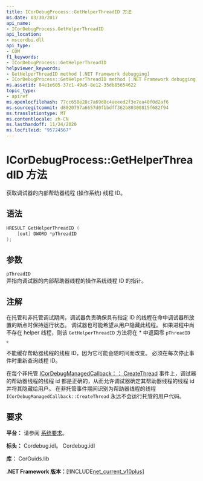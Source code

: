 ```yaml
---
title: ICorDebugProcess::GetHelperThreadID 方法
ms.date: 03/30/2017
api_name:
- ICorDebugProcess.GetHelperThreadID
api_location:
- mscordbi.dll
api_type:
- COM
f1_keywords:
- ICorDebugProcess::GetHelperThreadID
helpviewer_keywords:
- GetHelperThreadID method [.NET Framework debugging]
- ICorDebugProcess::GetHelperThreadID method [.NET Framework debugging]
ms.assetid: 84e1e605-37c1-49a5-8e12-35db85654622
topic_type:
- apiref
ms.openlocfilehash: 77cc658e28c7a69d8c4aeeed2f3e7ea40f0d2af6
ms.sourcegitcommit: d8020797a6657d0fbbdff362b80300815f682f94
ms.translationtype: MT
ms.contentlocale: zh-CN
ms.lasthandoff: 11/24/2020
ms.locfileid: "95724567"
---
```

# <a name="icordebugprocessgethelperthreadid-method"></a>ICorDebugProcess::GetHelperThreadID 方法

获取调试器的内部帮助器线程 (操作系统) 线程 ID。  
  
## <a name="syntax"></a>语法  
  
```cpp  
HRESULT GetHelperThreadID (  
    [out] DWORD *pThreadID  
);  
```  
  
## <a name="parameters"></a>参数  

 `pThreadID`  
 弄指向调试器的内部帮助器线程的操作系统线程 ID 的指针。  
  
## <a name="remarks"></a>注解  

 在托管和非托管调试期间，调试器负责确保具有指定 ID 的线程在命中调试器所放置的断点时保持运行状态。 调试器也可能希望从用户隐藏此线程。 如果进程中尚不存在 helper 线程，则该 `GetHelperThreadID` 方法将在 * 中返回零 `pThreadID` 。  
  
 不能缓存帮助器线程的线程 ID，因为它可能会随时间而改变。 必须在每次停止事件时重新查询线程 ID。  
  
 在每个非托管 [ICorDebugManagedCallback：： CreateThread](icordebugmanagedcallback-createthread-method.md) 事件上，调试器的帮助器线程的线程 id 都是正确的，从而允许调试器确定其帮助器线程的线程 id 并将其隐藏给用户。 在非托管事件期间识别为帮助器线程的线程 `ICorDebugManagedCallback::CreateThread` 永远不会运行托管的用户代码。  
  
## <a name="requirements"></a>要求  

 **平台：** 请参阅 [系统要求](../../get-started/system-requirements.md)。  
  
 **标头：** Cordebug.idl。 Cordebug.idl  
  
 **库：** CorGuids.lib  
  
 **.NET Framework 版本：**[!INCLUDE[net_current_v10plus](../../../../includes/net-current-v10plus-md.md)]
